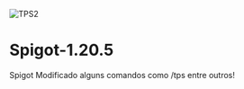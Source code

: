 
![TPS2](https://github.com/user-attachments/assets/9bf66a26-ccfc-4576-a5fb-6003caa8dbff)



# Spigot-1.20.5
 
 
 Spigot Modificado alguns comandos como /tps entre outros!

